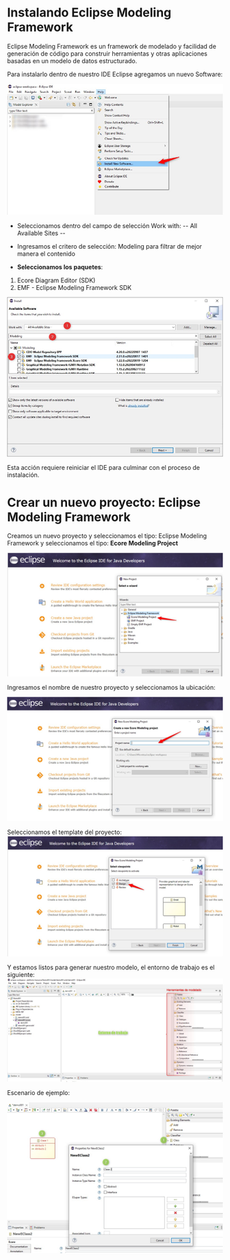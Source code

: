 # Instalando Eclipse Modeling Framework

Eclipse Modeling Framework es un framework de modelado y facilidad de generación de código para construir herramientas y otras aplicaciones basadas en un modelo de datos estructurado.

Para instalarlo dentro de nuestro IDE Eclipse agregamos un nuevo Software:

![alt text](https://github.com/edisao/emf/blob/main/images/emf1.jpg?raw=true)

- Seleccionamos dentro del campo de selección Work with: -- All Available Sites --

- Ingresamos el critero de selección: Modeling para filtrar de mejor manera el contenido

- **Seleccionamos los paquetes**:

1. Ecore Diagram Editor (SDK)
2. EMF - Eclipse Modeling Framework SDK

![alt text](https://github.com/edisao/emf/blob/main/images/emf2.jpg?raw=true)

Esta acción requiere reiniciar el IDE para culminar con el proceso de instalación.

# Crear un nuevo proyecto: Eclipse Modeling Framework

Creamos un nuevo proyecto y seleccionamos el tipo: Eclipse Modeling Framework y seleccionamos el tipo: **Ecore Modeling Project**

![alt text](https://github.com/edisao/emf/blob/main/images/emf3.jpg?raw=true)

Ingresamos el nombre de nuestro proyecto y seleccionamos la ubicación:

![alt text](https://github.com/edisao/emf/blob/main/images/emf4.jpg?raw=true)

Seleccionamos el template del proyecto:
![alt text](https://github.com/edisao/emf/blob/main/images/emf5.jpg?raw=true)

Y estamos listos para generar nuestro modelo, el entorno de trabajo es el siguiente:
![alt text](https://github.com/edisao/emf/blob/main/images/emf6.jpg?raw=true)

Escenario de ejemplo:

![alt text](https://github.com/edisao/emf/blob/main/images/emf7.jpg?raw=true)
